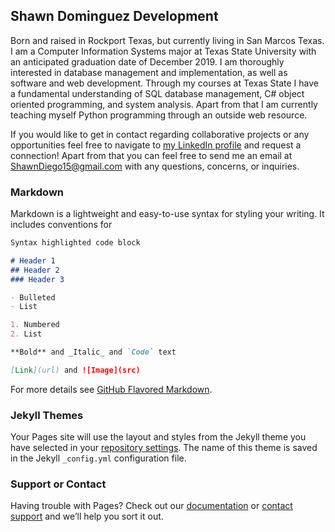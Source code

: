 ## Shawn Dominguez Development

Born and raised in Rockport Texas, but currently living in San Marcos Texas. I am a Computer Information Systems major at Texas State University with an anticipated graduation date of December 2019. I am thoroughly interested in database management and implementation, as well as software and web development. Through my courses at Texas State I have a fundamental understanding of SQL database management, C# object oriented programming, and system analysis. Apart from that I am currently teaching myself Python programming through an outside web resource.
	

If you would like to get in contact regarding collaborative projects or any opportunities feel free to navigate to [my LinkedIn profile](https://www.linkedin.com/in/shawndominguez/) and request a connection! Apart from that you can feel free to send me an email at ShawnDiego15@gmail.com with any questions, concerns, or inquiries.


### Markdown

Markdown is a lightweight and easy-to-use syntax for styling your writing. It includes conventions for

```markdown
Syntax highlighted code block

# Header 1
## Header 2
### Header 3

- Bulleted
- List

1. Numbered
2. List

**Bold** and _Italic_ and `Code` text

[Link](url) and ![Image](src)
```

For more details see [GitHub Flavored Markdown](https://guides.github.com/features/mastering-markdown/).

### Jekyll Themes

Your Pages site will use the layout and styles from the Jekyll theme you have selected in your [repository settings](https://github.com/ShawnDominguezDEV/homepage/settings). The name of this theme is saved in the Jekyll `_config.yml` configuration file.

### Support or Contact

Having trouble with Pages? Check out our [documentation](https://help.github.com/categories/github-pages-basics/) or [contact support](https://github.com/contact) and we’ll help you sort it out.
